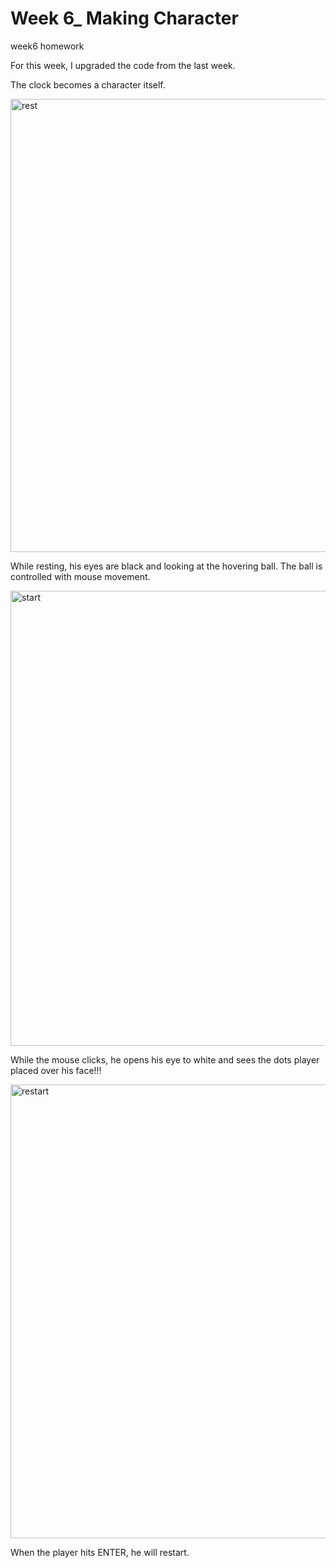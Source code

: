 # Week 6_ Making Character
week6 homework

For this week, I upgraded the code from the last week.

The clock becomes a character itself.


<img width="725" alt="rest" src="https://github.com/Youer-inspo/hello-world-25-example/assets/144563517/f18777be-65fc-4ab5-9f7a-38830a82b394">

While resting, his eyes are black and looking at the hovering ball. The ball is controlled with mouse movement.


<img width="728" alt="start" src="https://github.com/Youer-inspo/hello-world-25-example/assets/144563517/a449953a-e6d5-4bd1-b1d7-f80ba762d35c">

While the mouse clicks, he opens his eye to white and sees the dots player placed over his face!!!


<img width="726" alt="restart" src="https://github.com/Youer-inspo/hello-world-25-example/assets/144563517/dd876f6b-88af-4c6a-9475-bc983f27adb6">

When the player hits ENTER, he will restart.
